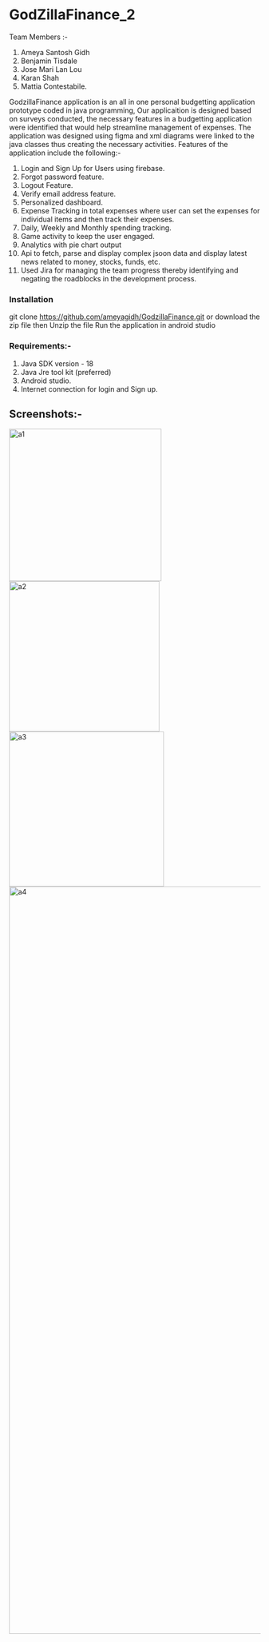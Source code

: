 # GodZillaFinance_2

Team Members :- 
1) Ameya Santosh Gidh
2) Benjamin Tisdale
3) Jose Mari Lan Lou
4) Karan Shah
5) Mattia Contestabile. 

GodzillaFinance application is an all in one personal budgetting application prototype coded in java programming,
Our applicaition is designed based on surveys conducted, the necessary features in a budgetting application were identified that would help streamline management of expenses. The application was designed using figma and xml diagrams were linked to the java classes thus creating the necessary activities.
Features of the application include the following:-
1) Login and Sign Up for Users using firebase.
2) Forgot password feature.
3) Logout Feature.
4) Verify email address feature.
5) Personalized dashboard.
6) Expense Tracking in total expenses where user can set the expenses for individual items and then track their expenses.
7) Daily, Weekly and Monthly spending tracking.
8) Game activity to keep the user engaged.
9) Analytics with pie chart output
10) Api to fetch, parse and display complex jsoon data and display latest news related to money, stocks, funds, etc.  
11) Used Jira for managing the team progress thereby identifying and negating the roadblocks in the development process.

### Installation
git clone https://github.com/ameyagidh/GodzillaFinance.git
or download the zip file then 
Unzip the file 
Run the application in android studio

### Requirements:-

1. Java SDK version - 18
2. Java Jre tool kit (preferred)
3. Android studio.
4. Internet connection for login and Sign up.

## Screenshots:- 
<img width="305" alt="a1" src="https://github.com/notsky23/GodzillaFinance/assets/98131995/67b93c98-1c9c-4581-bd43-e168fc96cbf6">
<img width="301" alt="a2" src="https://github.com/notsky23/GodzillaFinance/assets/98131995/c0fabd40-bd3f-4dff-856d-861de836b568">
<img width="310" alt="a3" src="https://github.com/notsky23/GodzillaFinance/assets/98131995/cf41650d-ce5c-48e3-91e4-3f74c103120c">
<img width="1496" alt="a4" src="https://github.com/notsky23/GodzillaFinance/assets/98131995/a10e7968-ef87-4926-9e6e-3ab5008fd615">

